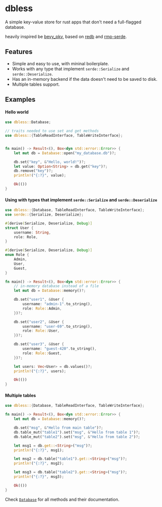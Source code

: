 # dbless

A simple key-value store for rust apps that don't need a full-flagged database.

heavily inspired be [bevy_pkv](https://crates.io/crates/bevy_pkv),
based on [redb](https://crates.io/crates/redb) and [rmp-serde](https://crates.io/crates/rmp-serde).

## Features

- Simple and easy to use, with mininal boilerplate.
- Works with any type that implement `serde::Serialize` and `serde::Deserialize`.
- Has an in-memory backend if the data doesn't need to be saved to disk.
- Multiple tables support.

## Examples

#### Hello world

```rust
use dbless::Database;

// traits needed to use set and get methods
use dbless::{TableReadInterface, TableWriteInterface};


fn main() -> Result<(), Box<dyn std::error::Error>> {
    let mut db = Database::open("my_database.db")?;

    db.set("key", &"Hello, world!")?;
    let value: Option<String> = db.get("key")?;
    db.remove("key")?;
    println!("{:?}", value);

    Ok(())
}
```

#### Using with types that implement `serde::Serialize` and `serde::Deserialize`

```rust
use dbless::{Database, TableReadInterface, TableWriteInterface};
use serde::{Serialize, Deserialize};

#[derive(Serialize, Deserialize, Debug)]
struct User {
    username: String,
    role: Role,
}

#[derive(Serialize, Deserialize, Debug)]
enum Role {
    Admin,
    User,
    Guest,
}

fn main() -> Result<(), Box<dyn std::error::Error>> {
    // in-memory database instead of a file
    let mut db = Database::memory()?;

    db.set("user1", &User {
        username: "admin-1".to_string(),
        role: Role::Admin,
    })?;

    db.set("user2", &User {
        username: "user-69".to_string(),
        role: Role::User,
    })?;

    db.set("user3", &User {
        username: "guest-420".to_string(),
        role: Role::Guest,
    })?;

    let users: Vec<User> = db.values()?;
    println!("{:?}", users);

    Ok(())
}
```

#### Multiple tables

```rust
use dbless::{Database, TableReadInterface, TableWriteInterface};

fn main() -> Result<(), Box<dyn std::error::Error>> {
    let mut db = Database::memory()?;

    db.set("msg", &"Hello from main table")?;
    db.table_mut("table1").set("msg", &"Hello from table 1")?;
    db.table_mut("table2").set("msg", &"Hello from table 2")?;

    let msg1 = db.get::<String>("msg")?;
    println!("{:?}", msg1);

    let msg2 = db.table("table1").get::<String>("msg")?;
    println!("{:?}", msg2);

    let msg3 = db.table("table2").get::<String>("msg")?;
    println!("{:?}", msg3);

    Ok(())
}
```

Check [`Database`](https://docs.rs/dbless/latest/dbless/struct.Database.html) for all methods and their documentation.
